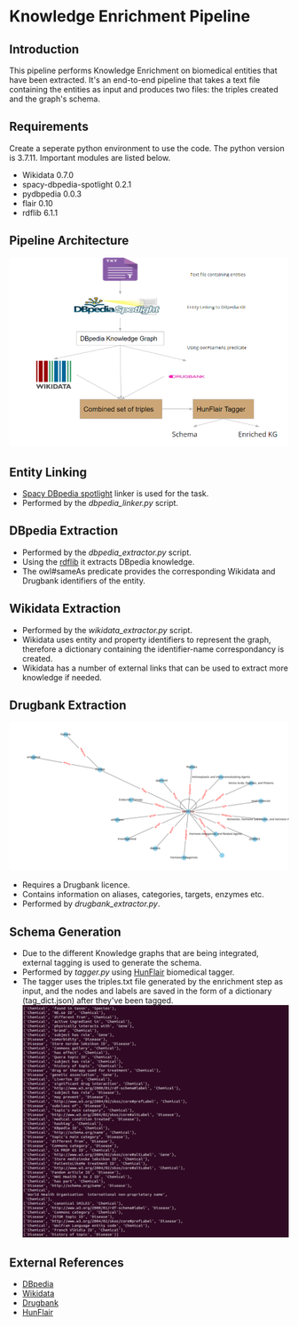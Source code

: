 # Knowledge Enrichment Pipeline


## Introduction
This pipeline performs Knowledge Enrichment on biomedical entities that have been extracted. It's an end-to-end pipeline that takes a text file containing the entities as input and produces two files: the triples created and the graph's schema. 

## Requirements
Create a seperate python environment to use the code. The python version is 3.7.11. Important modules are listed below.

- Wikidata 0.7.0
- spacy-dbpedia-spotlight 0.2.1
- pydbpedia 0.0.3
- flair 0.10
- rdflib 6.1.1


## Pipeline Architecture
![Pipeline](/Images/pipeline.PNG)

## Entity Linking
- [Spacy DBpedia spotlight](https://pypi.org/project/spacy-dbpedia-spotlight/) linker is used for the task.
- Performed by the *dbpedia_linker.py* script.

## DBpedia Extraction
- Performed by the *dbpedia_extractor.py* script.
- Using the [rdflib](https://github.com/RDFLib/rdflib) it extracts DBpedia knowledge.
- The owl#sameAs predicate provides the corresponding Wikidata and Drugbank identifiers of the entity.

## Wikidata Extraction
- Performed by the *wikidata_extractor.py* script.
- Wikidata uses entity and property identifiers to represent the graph, therefore a dictionary containing the identifier-name correspondancy is created.
- Wikidata has a number of external links that can be used to extract more knowledge if needed. 

## Drugbank Extraction
![Drugbank Sample Graph](/Images/Abarelix.png)
- Requires a Drugbank licence.
- Contains information on aliases, categories, targets, enzymes etc.
- Performed by *drugbank_extractor.py*. 

## Schema Generation
- Due to the different Knowledge graphs that are being integrated, external tagging is used to generate the schema.
- Performed by *tagger.py* using [HunFlair](https://github.com/flairNLP/flair/blob/master/resources/docs/HUNFLAIR.md) biomedical tagger.
- The tagger uses the triples.txt file generated by the enrichment step as input, and the nodes and labels are saved in the form of a dictionary (tag_dict.json) after they've been tagged. 
![Sample Schema](/Images/ss.png)



## External References

- [DBpedia](https://www.dbpedia.org)
- [Wikidata](https://www.wikidata.org/wiki/Wikidata:Main_Page)
- [Drugbank](https://go.drugbank.com/)
- [HunFlair](https://github.com/flairNLP/flair/blob/master/resources/docs/HUNFLAIR.md)




